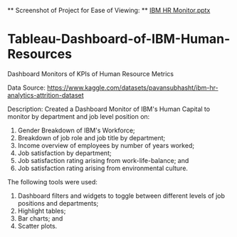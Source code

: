 ** Screenshot of Project for Ease of Viewing: **
[IBM HR Monitor.pptx](https://github.com/hongvictor2024/Tableau-Dashboard-of-IBM-Human-Resources/files/14259002/IBM.HR.Monitor.pptx)

# Tableau-Dashboard-of-IBM-Human-Resources
 Dashboard Monitors of KPIs of Human Resource Metrics

 Data Source:
 https://www.kaggle.com/datasets/pavansubhasht/ibm-hr-analytics-attrition-dataset

 Description:
 Created a Dashboard Monitor of IBM's Human Capital to monitor by department and job
 level position on:

 1. Gender Breakdown of IBM's Workforce;
 2. Breakdown of job role and job title by department;
 3. Income overview of employees by number of years worked;
 4. Job satisfaction by department;
 5. Job satisfaction rating arising from work-life-balance; and
 6. Job satisfaction rating arising from environmental culture.

 The following tools were used:
 1. Dashboard filters and widgets to toggle between different levels of job positions and departments;
 2. Highlight tables;
 3. Bar charts; and
 4. Scatter plots.
